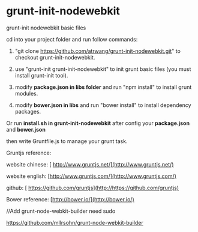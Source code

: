 # grunt-init-nodewebkit
grunt-init nodewebkit basic files

cd into your project folder and run follow commands:

1. "git clone  https://github.com/atrwang/grunt-init-nodewebkit.git"  to checkout grunt-init-nodewebkit.
2.  use  "grunt-init grunt-init-nodewebkit" to init grunt basic files (you must install grunt-init tool).


3.  modify **package.json  in libs folder** and run "npm install" to install grunt modules.
4.  modify **bower.json in libs** and run  "bower install" to install dependency packages.

Or run **install.sh in grunt-init-nodewebkit** after config your **package.json** and **bower.json**

then write Gruntfile.js to manage your grunt task.

Gruntjs reference:

website chinese:   [ http://www.gruntjs.net/](http://www.gruntjs.net/)

website english:    [http://www.gruntjs.com/](http://www.gruntjs.com/)

github:               [ https://github.com/gruntjs](http://https://github.com/gruntjs)


Bower reference:  [http://bower.io/](http://bower.io/)

//Add grunt-node-webkit-builder need sudo

https://github.com/mllrsohn/grunt-node-webkit-builder